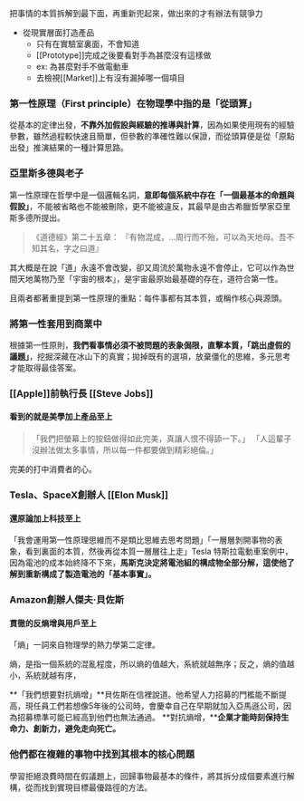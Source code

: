 把事情的本質拆解到最下面，再重新兜起來，做出來的才有辦法有競爭力

- 從現實層面打造產品
	- 只有在實驗室裏面，不會知道
	- [[Prototype]]完成之後要看對手為甚麼沒有這樣做
	- ex: 為甚麼對手不做電動車
	- 去檢視[[Market]]上有沒有漏掉哪一個項目

### 第一性原理（First principle）在物理學中指的是「從頭算」

從基本的定律出發，**不靠外加假設與經驗的推導與計算**，因為如果使用現有的經驗參數，雖然過程較快速且簡單，但參數的準確性難以保證，而從頭算便是從「原點出發」推演結果的一種計算思路。

### 亞里斯多德與老子

第一性原理在哲學中是一個邏輯名詞，**意即每個系統中存在「一個最基本的命題與假設」**，不能被省略也不能被刪除，更不能被違反，其最早是由古希臘哲學家亞里斯多德所提出。

> 《道德經》第二十五章：
> 『有物混成，...周行而不殆，可以為天地母。吾不知其名，字之曰道』

其大概是在說「道」永遠不會改變，卻又周流於萬物永遠不會停止，它可以作為世間天地萬物乃至「宇宙的根本」，是宇宙最原始最基礎的存在，道符合第一性。

且兩者都著重提到第一性原理的重點：每件事都有其本質，或稱作核心與源頭。

### 將第一性套用到商業中

根據第一性原則，**我們看事情必須不被問題的表象侷限，直擊本質，「跳出虛假的議題」**，挖掘深藏在冰山下的真實；拋掉既有的選項，放棄僵化的思維，多元思考才能取得最佳答案。
### [[Apple]]前執行長 [[Steve Jobs]]

#### 看到的就是美學加上產品至上

> 「我們把螢幕上的按鈕做得如此完美，真讓人恨不得舔一下。」
> 「人這輩子沒辦法做太多事情，所以每一件都要做到精彩絕倫。」

完美的打中消費者的心。

### Tesla、SpaceX創辦人 [[Elon Musk]]

#### 還原論加上科技至上

「我會運用第一性原理思維而不是類比思維去思考問題」「一層層剝開事物的表象，看到裏面的本質，然後再從本質一層層往上走」Tesla 特斯拉電動車案例中，因為電池的成本始終降不下來，**馬斯克決定將電池組的構成物全部分解，這使他了解到重新構成了製造電池的「基本事實」。**

### Amazon創辦人傑夫·貝佐斯

#### 貫徹的反熵增與用戶至上

「熵」一詞來自物理學的熱力學第二定律。

熵，是指一個系統的混亂程度，所以熵的值越大，系統就越無序；反之，熵的值越小，系統就越有序，

**「我們想要對抗熵增」**貝佐斯在信裡說道。他希望人力招募的門檻能不斷提高，現任員工們若想像5年後的公司時，會慶幸自己在早期就加入亞馬遜公司，因為招募標準可能已經高到他們也無法通過。 **對抗熵增，****企業才能時刻保持生命力、創新力，避免走向死亡。**

### 他們都在複雜的事物中找到其根本的核心問題

學習拒絕浪費時間在假議題上，回歸事物最基本的條件，將其拆分成個要素進行解構，從而找到實現目標最優路徑的方法。